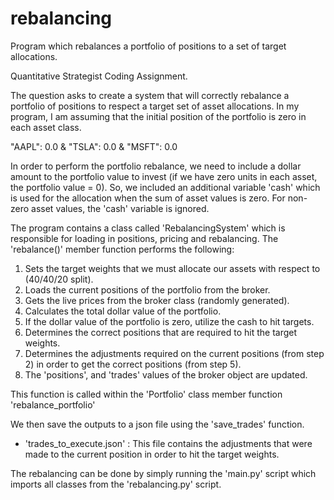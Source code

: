 # rebalancing
Program which rebalances a portfolio of positions to a set of target allocations.

Quantitative Strategist Coding Assignment.

The question asks to create a system that will correctly rebalance a portfolio of positions to respect
a target set of asset allocations. In my program, I am assuming that the initial position of the portfolio is zero in each asset class.

"AAPL": 0.0 & "TSLA": 0.0  & "MSFT": 0.0

In order to perform the portfolio rebalance, we need to include a dollar amount to the portfolio value to invest (if we have zero units in each asset, the portfolio value = 0). So, we included an additional variable 'cash' which is used for the allocation when the sum of asset values is zero. For non-zero asset values, the 'cash' variable is ignored.

The program contains a class called 'RebalancingSystem' which is responsible for loading in positions, pricing and rebalancing. The 'rebalance()' member function performs the following:

1. Sets the target weights that we must allocate our assets with respect to (40/40/20 split).
2. Loads the current positions of the portfolio from the broker.
3. Gets the live prices from the broker class (randomly generated).
4. Calculates the total dollar value of the portfolio.
5. If the dollar value of the portfolio is zero, utilize the cash to hit targets.
6. Determines the correct positions that are required to hit the target weights.
7. Determines the adjustments required on the current positions (from step 2) in order to get the correct positions (from step 5).
8. The 'positions', and 'trades' values of the broker object are updated.

This function is called within the 'Portfolio' class member function 'rebalance_portfolio' 

We then save the outputs to a json file using the 'save_trades' function.
- 'trades_to_execute.json' : This file contains the adjustments that were made to the current position in order to hit the target weights.

The rebalancing can be done by simply running the 'main.py' script which imports all classes from the 'rebalancing.py' script.
